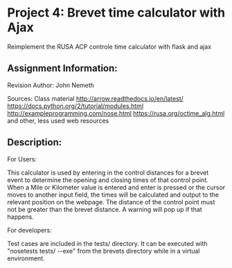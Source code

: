 # Project 4:  Brevet time calculator with Ajax

Reimplement the RUSA ACP controle time calculator with flask and ajax

## Assignment Information:

Revision Author: John Nemeth

Sources: Class material
         http://arrow.readthedocs.io/en/latest/
         https://docs.python.org/2/tutorial/modules.html
         http://exampleprogramming.com/nose.html
         https://rusa.org/octime_alg.html
         and other, less used web resources

## Description:

For Users: 

This calculator is used by entering in the control distances for a brevet event
to determine the opening and closing times of that control point. When a Mile 
or Kilometer value is entered and enter is pressed or the cursor moves to 
another input field, the times will be calculated and output to the relevant
position on the webpage. The distance of the control point must not be greater
than the brevet distance. A warning will pop up if that happens.

For developers:

Test cases are included in the tests/ directory. It can be executed with
"nosetests tests/ --exe" from the brevets directory while in a virtual
environment.   
